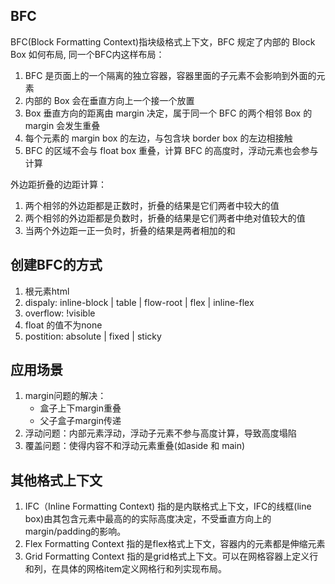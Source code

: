 ## BFC
BFC(Block Formatting Context)指块级格式上下文，BFC 规定了内部的 Block Box 如何布局, 同一个BFC内这样布局：
1. BFC 是页面上的一个隔离的独立容器，容器里面的子元素不会影响到外面的元素
2. 内部的 Box 会在垂直方向上一个接一个放置
3. Box 垂直方向的距离由 margin 决定，属于同一个 BFC 的两个相邻 Box 的 margin 会发生重叠
4. 每个元素的 margin box 的左边，与包含块 border box 的左边相接触
5. BFC 的区域不会与 float box 重叠，计算 BFC 的高度时，浮动元素也会参与计算

外边距折叠的边距计算：
1. 两个相邻的外边距都是正数时，折叠的结果是它们两者中较大的值
2. 两个相邻的外边距都是负数时，折叠的结果是它们两者中绝对值较大的值
3. 当两个外边距一正一负时，折叠的结果是两者相加的和


## 创建BFC的方式
1. 根元素html
2. dispaly: inline-block | table | flow-root | flex | inline-flex
3. overflow: !visible
4. float 的值不为none
5. postition: absolute | fixed | sticky

## 应用场景
1. margin问题的解决：
    * 盒子上下margin重叠
    * 父子盒子margin传递
2. 浮动问题：内部元素浮动，浮动子元素不参与高度计算，导致高度塌陷
3. 覆盖问题：使得内容不和浮动元素重叠(如aside 和 main)


## 其他格式上下文
1. IFC（Inline Formatting Context) 指的是内联格式上下文，IFC的线框(line box)由其包含元素中最高的的实际高度决定，不受垂直方向上的margin/padding的影响。
2. Flex Formatting Context 指的是flex格式上下文，容器内的元素都是伸缩元素
3. Grid Formatting Context 指的是grid格式上下文。可以在网格容器上定义行和列，在具体的网格item定义网格行和列实现布局。
